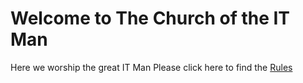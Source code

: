 # Welcome to The Church of the IT Man
Here we worship the great IT Man
Please click here to find the [Rules](/rules)
